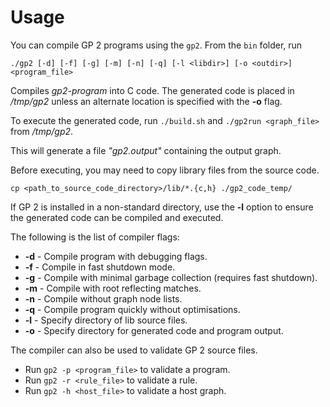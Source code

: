 # Usage

You can compile GP 2 programs using the `gp2`. From the `bin` folder, run
```
./gp2 [-d] [-f] [-g] [-m] [-n] [-q] [-l <libdir>] [-o <outdir>] <program_file>
```

Compiles *gp2-program* into C code. The generated code is placed in
*/tmp/gp2* unless an alternate location is specified with the **-o** flag. 

To execute the generated code, run `./build.sh` and
`./gp2run <graph_file>` from */tmp/gp2*.

This will generate a file *"gp2.output"* containing the output graph.

Before executing, you may need to copy library files from the source code.
```
cp <path_to_source_code_directory>/lib/*.{c,h} ./gp2_code_temp/
```

If GP 2 is installed in a non-standard directory, use the **-l** option to 
ensure the generated code can be compiled and executed.

The following is the list of compiler flags:

- **-d** - Compile program with debugging flags.
- **-f** - Compile in fast shutdown mode.
- **-g** - Compile with minimal garbage collection (requires fast shutdown).
- **-m** - Compile with root reflecting matches.
- **-n** - Compile without graph node lists.
- **-q** - Compile program quickly without optimisations.
- **-l** - Specify directory of lib source files.
- **-o** - Specify directory for generated code and program output.

The compiler can also be used to validate GP 2 source files.
- Run `gp2 -p <program_file>` to validate a program.
- Run `gp2 -r <rule_file>` to validate a rule.
- Run `gp2 -h <host_file>` to validate a host graph.
